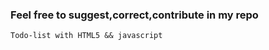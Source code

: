 ### Feel free to suggest,correct,contribute in my repo 

```
Todo-list with HTML5 && javascript

```

